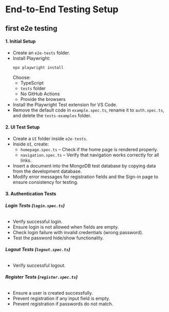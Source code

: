 # **End-to-End Testing Setup**

## first e2e testing

#### **1. Initial Setup**

- Create an `e2e-tests` folder.
- Install Playwright:
  ```sh
  npx playwright install
  ```
  Choose:
  - TypeScript
  - `tests` folder
  - No GitHub Actions
  - Provide the browsers
- Install the Playwright Test extension for VS Code.
- Remove the default code in `example.spec.ts`, rename it to `auth.spec.ts`, and delete the `tests-examples` folder.

#### **2. UI Test Setup**

- Create a `UI` folder inside `e2e-tests`.
- Inside `UI`, create:
  - `homepage.spec.ts` – Check if the home page is rendered properly.
  - `navigation.spec.ts` – Verify that navigation works correctly for all links.
- Insert a document into the MongoDB test database by copying data from the development database.
- Modify error messages for registration fields and the Sign-in page to ensure consistency for testing.

#### **3. Authentication Tests**

###### **Login Tests (`login.spec.ts`)**

- Verify successful login.
- Ensure login is not allowed when fields are empty.
- Check login failure with invalid credentials (wrong password).
- Test the password hide/show functionality.

###### **Logout Tests (`logout.spec.ts`)**

- Verify successful logout.

###### **Register Tests (`register.spec.ts`)**

- Ensure a user is created successfully.
- Prevent registration if any input field is empty.
- Prevent registration if passwords do not match.
